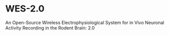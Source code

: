 # WES-2.0
An Open-Source Wireless Electrophysiological System for in Vivo Neuronal Activity Recording in the Rodent Brain: 2.0
